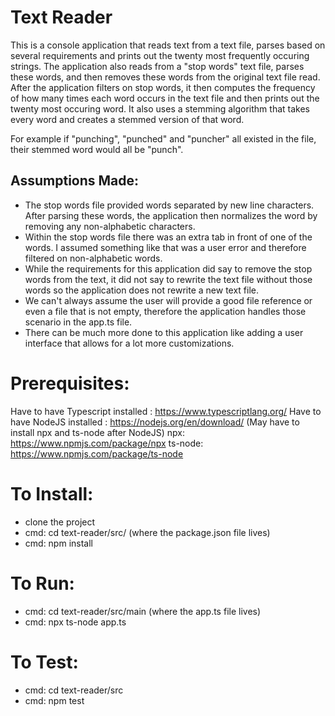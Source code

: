 # Text Reader

This is a console application that reads text from a text file, parses based on several requirements and prints out the twenty most frequently occuring strings. The application also reads from a "stop words" text file, parses these words, and then removes these words from the original text file read. After the application filters on stop words, it then computes the frequency of how many times each word occurs in the text file and then prints out the twenty most occuring word. It also uses a stemming algorithm that takes every word and creates a stemmed version of that word.

For example if "punching", "punched" and "puncher" all existed in the file, their stemmed word would all be "punch".

## Assumptions Made:
  - The stop words file provided words separated by new line characters. After parsing these words, the application then normalizes the word by removing any non-alphabetic characters.
  - Within the stop words file there was an extra tab in front of one of the words. I assumed something like that was a user error and therefore filtered on non-alphabetic words.
  - While the requirements for this application did say to remove the stop words from the text, it did not say to rewrite the text file without those words so the application does not rewrite a new text file.
  - We can't always assume the user will provide a good file reference or even a file that is not empty, therefore the application handles those scenario in the app.ts file.
  - There can be much more done to this application like adding a user interface that allows for a lot more customizations.
  
# Prerequisites:
  Have to have Typescript installed : https://www.typescriptlang.org/
  Have to have NodeJS installed : https://nodejs.org/en/download/
  (May have to install npx and ts-node after NodeJS)
    npx: https://www.npmjs.com/package/npx
    ts-node: https://www.npmjs.com/package/ts-node

# To Install:
 - clone the project
 - cmd: cd text-reader/src/ (where the package.json file lives)
 - cmd: npm install
 
# To Run:

- cmd: cd text-reader/src/main (where the app.ts file lives)
- cmd: npx ts-node app.ts

# To Test: 

- cmd: cd text-reader/src
- cmd: npm test

